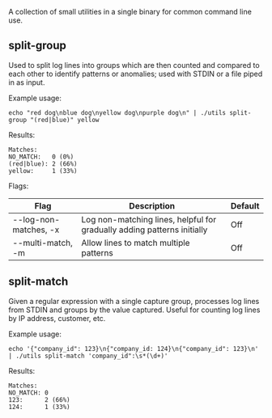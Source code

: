 A collection of small utilities in a single binary for common command line use.

## split-group

Used to split log lines into groups which are then counted and compared to each
other to identify patterns or anomalies; used with STDIN or a file piped in as
input.

Example usage:

`echo "red dog\nblue dog\nyellow dog\npurple dog\n" | ./utils split-group "(red|blue)" yellow`

Results:

```
Matches:
NO_MATCH:   0 (0%)
(red|blue): 2 (66%)
yellow:     1 (33%)
```

Flags:

| Flag | Description | Default |
| ---- | ----------- | ------- |
| --log-non-matches, -x | Log non-matching lines, helpful for gradually adding patterns initially | Off |
| --multi-match, -m | Allow lines to match multiple patterns | Off |

## split-match

Given a regular expression with a single capture group, processes log lines from STDIN
and groups by the value captured. Useful for counting log lines by IP address, customer, etc.

Example usage:

`echo '{"company_id": 123}\n{"company_id: 124}\n{"company_id": 123}\n' | ./utils split-match 'company_id":\s*(\d+)'`

Results:

```
Matches:
NO_MATCH: 0
123:      2 (66%)
124:      1 (33%)
```
